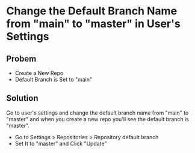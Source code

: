 # Change the Default Branch Name from "main" to "master" in User's Settings

## Probem
* Create a New Repo
* Default Branch is Set to "main"

## Solution
Go to user's settings and change the default branch name from "main" to "master" and when you create a new repo you'll see the default branch is "master".

* Go to Settings > Repositories > Repository default branch
* Set It to "master" and Click "Update"
